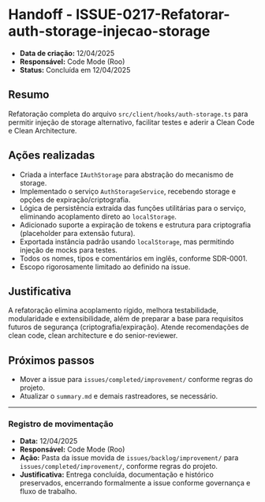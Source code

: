 # Handoff - ISSUE-0217-Refatorar-auth-storage-injecao-storage

- **Data de criação:** 12/04/2025
- **Responsável:** Code Mode (Roo)
- **Status:** Concluída em 12/04/2025

## Resumo

Refatoração completa do arquivo `src/client/hooks/auth-storage.ts` para permitir injeção de storage alternativo, facilitar testes e aderir a Clean Code e Clean Architecture.

## Ações realizadas

- Criada a interface `IAuthStorage` para abstração do mecanismo de storage.
- Implementado o serviço `AuthStorageService`, recebendo storage e opções de expiração/criptografia.
- Lógica de persistência extraída das funções utilitárias para o serviço, eliminando acoplamento direto ao `localStorage`.
- Adicionado suporte a expiração de tokens e estrutura para criptografia (placeholder para extensão futura).
- Exportada instância padrão usando `localStorage`, mas permitindo injeção de mocks para testes.
- Todos os nomes, tipos e comentários em inglês, conforme SDR-0001.
- Escopo rigorosamente limitado ao definido na issue.

## Justificativa

A refatoração elimina acoplamento rígido, melhora testabilidade, modularidade e extensibilidade, além de preparar a base para requisitos futuros de segurança (criptografia/expiração). Atende recomendações de clean code, clean architecture e do senior-reviewer.

## Próximos passos

- Mover a issue para `issues/completed/improvement/` conforme regras do projeto.
- Atualizar o `summary.md` e demais rastreadores, se necessário.

---

### Registro de movimentação

- **Data:** 12/04/2025
- **Responsável:** Code Mode (Roo)
- **Ação:** Pasta da issue movida de `issues/backlog/improvement/` para `issues/completed/improvement/`, conforme regras do projeto.
- **Justificativa:** Entrega concluída, documentação e histórico preservados, encerrando formalmente a issue conforme governança e fluxo de trabalho.